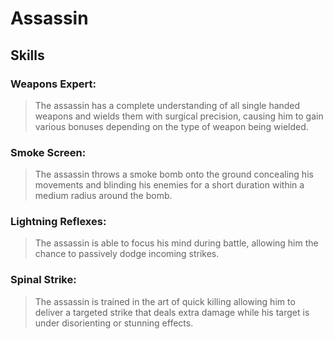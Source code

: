 Assassin
========

Skills
------

### Weapons Expert:
> The assassin has a complete understanding of all single handed weapons and wields them with surgical precision, causing him to gain various bonuses depending on the type of weapon being wielded.

### Smoke Screen: 
> The assassin throws a smoke bomb onto the ground concealing his movements and blinding his enemies for a short duration within a medium radius around the bomb.

### Lightning Reflexes:
> The assassin is able to focus his mind during battle, allowing him the chance to passively dodge incoming strikes.

### Spinal Strike:
> The assassin is trained in the art of quick killing allowing him to deliver a targeted strike that deals extra damage while his target is under disorienting or stunning effects.